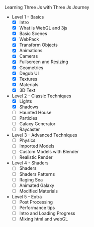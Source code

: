 Learning Three Js with Three Js Journey

* Level 1 - Basics
    * [X] Intro
    * [X] What is WebGL and 3js
    * [X] Basic Scenes
    * [X] WebPack
    * [X] Transform Objects
    * [X] Animations
    * [X] Cameras
    * [X] Fullscreen and Resizing
    * [X] Geometries
    * [X] Degub UI
    * [X] Textures
    * [X] Materials
    * [X] 3D Text

* Level 2 - Classic Techniques
    * [X] Lights
    * [X] Shadows
    * [ ] Haunted House
    * [ ] Particles
    * [ ] Galaxy Generator
    * [ ] Raycaster

* Level 3 - Advanced Techniques
    * [ ] Physics
    * [ ] Imported Models
    * [ ] Custom Models with Blender
    * [ ] Realistic Render

* Level 4 - Shaders
    * [ ] Shaders
    * [ ] Shaders Patterns
    * [ ] Raging Sea
    * [ ] Animated Galaxy
    * [ ] Modified Materials

* Level 5 - Extra
    * [ ] Post Processing
    * [ ] Performance tips
    * [ ] Intro and Loading Progress
    * [ ] Mixing html and webGL